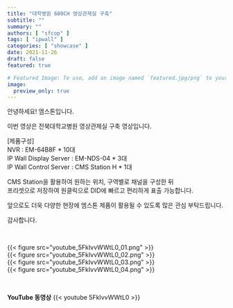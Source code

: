 ```yaml
---
title: "대학병원 600CH 영상관제실 구축"
subtitle: ""
summary: ""
authors: [ "sfcop" ]
tags: [ "ipwall" ]
categories: [ "showcase" ]
date: 2021-11-26
draft: false
featured: true

# Featured Image: To use, add an image named `featured.jpg/png` to your page's folder.
image:
  preview_only: true
---
```


안녕하세요! 엠스톤입니다.

이번 영상은 전북대학교병원 영상관제실 구축 영상입니다.

[제품구성]<br>
NVR : EM-64B8F * 10대<br>
IP Wall Display Server : EM-NDS-04 * 3대<br>
IP Wall Control Server : CMS Station H * 1대

CMS Station을 활용하여 원하는 위치, 구역별로 채널을 구성한 뒤 <br> 프리셋으로 저장하여 원클릭으로 DID에 빠르고 편리하게 표출 가능합니다.

앞으로도 더욱 다양한 현장에 엠스톤 제품이 활용될 수 있도록 많은 관심 부탁드립니다.

감사합니다.

&nbsp;

<div class="container"><div class="row no-gutters">
<div class="col-sm-6">{{< figure src="youtube_5FkIvvWWtL0_01.png" >}}</div>
<div class="col-sm-6">{{< figure src="youtube_5FkIvvWWtL0_02.png" >}}</div>
<div class="col-sm-6">{{< figure src="youtube_5FkIvvWWtL0_03.png" >}}</div>
<div class="col-sm-6">{{< figure src="youtube_5FkIvvWWtL0_04.png" >}}</div>
</div></div>

&nbsp;

**YouTube 동영상**
{{< youtube 5FkIvvWWtL0 >}}

